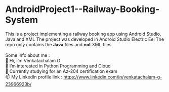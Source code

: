 # AndroidProject1--Railway-Booking-System
This is a project implementing a railway booking app using Android Studio, Java and XML
The project was developed in Android Studio Electric Eel
The repo only contains the <b>Java</b> files and <b>not</b> XML files<br>
<br>
Some info about me :<br>
👋 Hi, I’m Venkatachalam G<br>
👀 I’m interested in Python Programming and Cloud<br>
🌱 Currently studying for an Az-204 certification exam<br>
📫 My LinkedIn profile link : https://www.linkedin.com/in/venkatachalam-g-23966923b/
